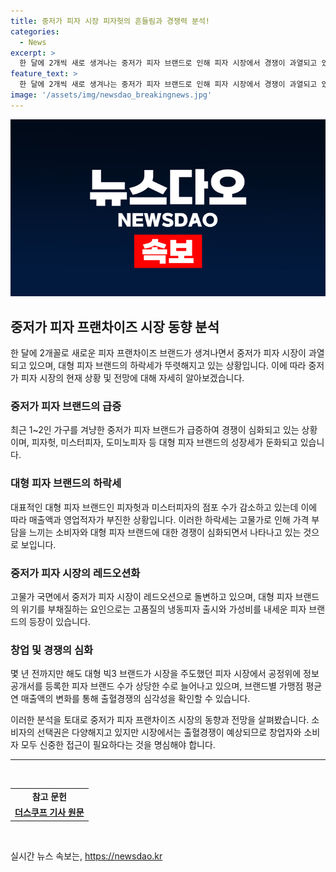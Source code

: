 ```yaml
---
title: 중저가 피자 시장 피자헛의 흔들림과 경쟁력 분석!
categories:
  - News
excerpt: >
  한 달에 2개씩 새로 생겨나는 중저가 피자 브랜드로 인해 피자 시장에서 경쟁이 과열되고 있다. 대형 피자 프랜차이즈의 점포 수가 감소하고 있는 가운데, 중저가 피자 시장은 급증하고 있으며, 소비자들은 이를 체감하고 있다. 대형 피자 브랜드의 매출 감소와 고물가에 따른 소비자의 부담으로 냉동피자 시장이 성장하고 있으며, 저렴한 중저가 브랜드의 출현으로 시장 판도가 변화하고 있다. 하지만 경제 불확실성으로 인해 중저가 피자 시장도 레드오션으로 변화할 수 있음에 주의할 필요가 있다.
feature_text: >
  한 달에 2개씩 새로 생겨나는 중저가 피자 브랜드로 인해 피자 시장에서 경쟁이 과열되고 있다. 대형 피자 프랜차이즈의 점포 수가 감소하고 있는 가운데, 중저가 피자 시장은 급증하고 있으며, 소비자들은 이를 체감하고 있다. 대형 피자 브랜드의 매출 감소와 고물가에 따른 소비자의 부담으로 냉동피자 시장이 성장하고 있으며, 저렴한 중저가 브랜드의 출현으로 시장 판도가 변화하고 있다. 하지만 경제 불확실성으로 인해 중저가 피자 시장도 레드오션으로 변화할 수 있음에 주의할 필요가 있다.
image: '/assets/img/newsdao_breakingnews.jpg'
---
```


<p><img src="/assets/img/newsdao_breakingnews.jpg" alt="ontimetimes 속보" /></p>

<h2 data-ke-size="size26">중저가 피자 프랜차이즈 시장 동향 분석</h2>

<p data-ke-size="size16">한 달에 2개꼴로 새로운 피자 프랜차이즈 브랜드가 생겨나면서 중저가 피자 시장이 과열되고 있으며, 대형 피자 브랜드의 하락세가 뚜렷해지고 있는 상황입니다. 이에 따라 중저가 피자 시장의 현재 상황 및 전망에 대해 자세히 알아보겠습니다.</p>

<h3 data-ke-size="size24">중저가 피자 브랜드의 급증</h3>

<p data-ke-size="size16">최근 1~2인 가구를 겨냥한 중저가 피자 브랜드가 급증하여 경쟁이 심화되고 있는 상황이며, 피자헛, 미스터피자, 도미노피자 등 대형 피자 브랜드의 성장세가 둔화되고 있습니다.</p>

<h3 data-ke-size="size24">대형 피자 브랜드의 하락세</h3>

<p data-ke-size="size16">대표적인 대형 피자 브랜드인 피자헛과 미스터피자의 점포 수가 감소하고 있는데 이에 따라 매출액과 영업적자가 부진한 상황입니다. 이러한 하락세는 고물가로 인해 가격 부담을 느끼는 소비자와 대형 피자 브랜드에 대한 경쟁이 심화되면서 나타나고 있는 것으로 보입니다.</p>

<h3 data-ke-size="size24">중저가 피자 시장의 레드오션화</h3>

<p data-ke-size="size16">고물가 국면에서 중저가 피자 시장이 레드오션으로 돌변하고 있으며, 대형 피자 브랜드의 위기를 부채질하는 요인으로는 고품질의 냉동피자 출시와 가성비를 내세운 피자 브랜드의 등장이 있습니다.</p>

<h3 data-ke-size="size24">창업 및 경쟁의 심화</h3>

<p data-ke-size="size16">몇 년 전까지만 해도 대형 빅3 브랜드가 시장을 주도했던 피자 시장에서 공정위에 정보공개서를 등록한 피자 브랜드 수가 상당한 수로 늘어나고 있으며, 브랜드별 가맹점 평균 연 매출액의 변화를 통해 출혈경쟁의 심각성을 확인할 수 있습니다.</p>

<p data-ke-size="size16">이러한 분석을 토대로 중저가 피자 프랜차이즈 시장의 동향과 전망을 살펴봤습니다. 소비자의 선택권은 다양해지고 있지만 시장에서는 출혈경쟁이 예상되므로 창업자와 소비자 모두 신중한 접근이 필요하다는 것을 명심해야 합니다.</p>

<hr>

<p data-ke-size="size16">&nbsp;</p>

<table>
    <tbody>
        <tr>
            <td style="text-align: center; height: 17px;"><b>참고 문헌</b></td>
        </tr>
        <tr>
            <td style="text-align: center; height: 17px;"><b><a href="https://www.thescoop.co.kr/article/59495" target="_blank" rel="noopener">더스쿠프 기사 원문</a></b></td>
        </tr>
    </tbody>
</table>

<p data-ke-size="size16">&nbsp;</p>
실시간 뉴스 속보는, <a href="https://newsdao.kr" rel="dofollow">https://newsdao.kr</a>


